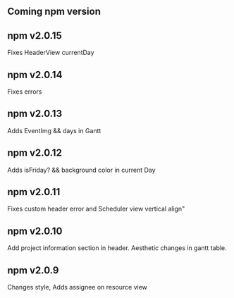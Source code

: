 ## Coming npm version

## npm v2.0.15
Fixes HeaderView currentDay
## npm v2.0.14
Fixes errors
## npm v2.0.13
Adds EventImg && days in Gantt
## npm v2.0.12
Adds isFriday? && background color in current Day
## npm v2.0.11
Fixes custom header error and Scheduler view vertical align"
## npm v2.0.10
Add project information section in header.
Aesthetic changes in gantt table.
## npm v2.0.9
Changes style, Adds assignee on resource view
